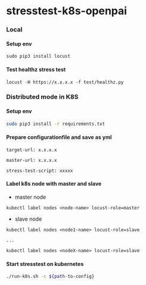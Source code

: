 # stresstest-k8s-openpai

### Local 

#### Setup env

```
sudo pip3 install locust
```

#### Test healthz stress test

```
locust -H https://x.x.x.x -f test/healthz.py
```

### Distributed mode in K8S

#### Setup env

```bash
sudo pip3 install -r requirements.txt
```

#### Prepare configurationfile and save as yml

```
target-url: x.x.x.x

master-url: x.x.x.x

stress-test-script: xxxxx
```

#### Label k8s node with master and slave

- master node

```
kubectl label nodes <node-name> locust-role=master 
```

- slave node

```
kubectl label nodes <node1-name> locust-role=slave

...

kubectl label nodes <nodeX-name> locust-role=slave
```

#### Start stresstest on kubernetes

```bash
./run-k8s.sh -c ${path-to-config}
```
